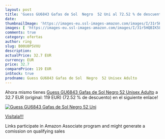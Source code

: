 ```yaml
---
layout: post
title: 'Guess GU6843 Gafas de Sol  Negro  52 Uni al 72.52 % de descuento'
date: 
thumbnailImage: 'https://images-eu.ssl-images-amazon.com/images/I/31r5HQBIK5L._SL200_.jpg'
images: [ 'https://images-eu.ssl-images-amazon.com/images/I/31r5HQBIK5L._SL200_.jpg' ]
comments: true
category: ofertas
author: ring
slug: B00U8PSVXU
description:
actualPrice: 32.7 EUR
currency: EUR
price: 32.7
comparePrice: 119 EUR
inStock: true
prodname: Guess GU6843 Gafas de Sol  Negro  52 Unisex Adulto
---
```


Ahora mismo tienes [Guess GU6843 Gafas de Sol  Negro  52 Unisex Adulto](https://www.amazon.es/dp/B00U8PSVXU/?tag=tolees-21) a 32.7 EUR (original: 119 EUR) (72.52 %  de descuento) en el siguiente enlace!

[![Guess GU6843 Gafas de Sol  Negro  52 Uni](https://images-eu.ssl-images-amazon.com/images/I/31r5HQBIK5L._SL200_.jpg)](https://www.amazon.es/dp/B00U8PSVXU/?tag=tolees-21)

[Visítala!!!](https://www.amazon.es/dp/B00U8PSVXU/?tag=tolees-21)

Links participate in Amazon Associate program and might generate a comission on qualifying sales

